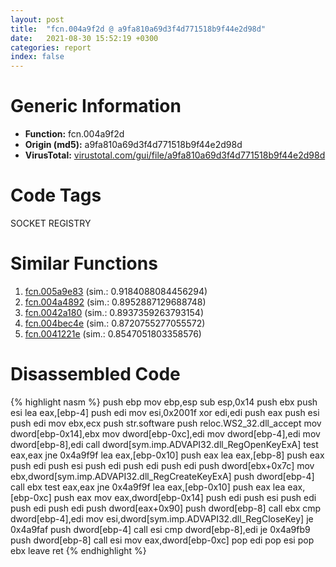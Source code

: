 ```yaml
---
layout: post
title:  "fcn.004a9f2d @ a9fa810a69d3f4d771518b9f44e2d98d"
date:   2021-08-30 15:52:19 +0300
categories: report
index: false
---
```


# Generic Information
- **Function:** fcn.004a9f2d
- **Origin (md5):** a9fa810a69d3f4d771518b9f44e2d98d
- **VirusTotal:** [virustotal.com/gui/file/a9fa810a69d3f4d771518b9f44e2d98d][virustotal_ref]

# Code Tags
<span class="tag" id="SOCKET">SOCKET</span>
<span class="tag" id="REGISTRY">REGISTRY</span>


# Similar Functions

1. [fcn.005a9e83][similar_1_ref] (sim.: 0.9184088084456294)
2. [fcn.004a4892][similar_2_ref] (sim.: 0.8952887129688748)
3. [fcn.0042a180][similar_3_ref] (sim.: 0.8937359263793154)
4. [fcn.004bec4e][similar_4_ref] (sim.: 0.8720755277055572)
5. [fcn.0041221e][similar_5_ref] (sim.: 0.8547051803358576)


# Disassembled Code

{% highlight nasm %}
push ebp
mov ebp,esp
sub esp,0x14
push ebx
push esi
lea eax,[ebp-4]
push edi
mov esi,0x2001f
xor edi,edi
push eax
push esi
push edi
mov ebx,ecx
push str.software
push reloc.WS2_32.dll_accept
mov dword[ebp-0x14],ebx
mov dword[ebp-0xc],edi
mov dword[ebp-4],edi
mov dword[ebp-8],edi
call dword[sym.imp.ADVAPI32.dll_RegOpenKeyExA]
test eax,eax
jne 0x4a9f9f
lea eax,[ebp-0x10]
push eax
lea eax,[ebp-8]
push eax
push edi
push esi
push edi
push edi
push edi
push dword[ebx+0x7c]
mov ebx,dword[sym.imp.ADVAPI32.dll_RegCreateKeyExA]
push dword[ebp-4]
call ebx
test eax,eax
jne 0x4a9f9f
lea eax,[ebp-0x10]
push eax
lea eax,[ebp-0xc]
push eax
mov eax,dword[ebp-0x14]
push edi
push esi
push edi
push edi
push edi
push dword[eax+0x90]
push dword[ebp-8]
call ebx
cmp dword[ebp-4],edi
mov esi,dword[sym.imp.ADVAPI32.dll_RegCloseKey]
je 0x4a9faf
push dword[ebp-4]
call esi
cmp dword[ebp-8],edi
je 0x4a9fb9
push dword[ebp-8]
call esi
mov eax,dword[ebp-0xc]
pop edi
pop esi
pop ebx
leave 
ret 
{% endhighlight %}


[similar_1_ref]: /report/fcn.005a9e83@7453c96a6fbd42ec690b8deb53eafcba
[similar_2_ref]: /report/fcn.004a4892@18980bd3439a28c3ca084fb94b418e27
[similar_3_ref]: /report/fcn.0042a180@fac4f0be03ac37bd8be7ef737cdcee10
[similar_4_ref]: /report/fcn.004bec4e@3e981d1767f44f5fe2446a49ffe52f4e
[similar_5_ref]: /report/fcn.0041221e@7b00dd8f2abf54a73bfb09681334ff78
[virustotal_ref]: https://www.virustotal.com/gui/file/a9fa810a69d3f4d771518b9f44e2d98d